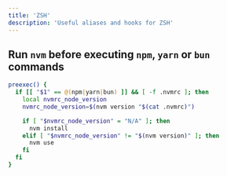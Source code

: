```yaml
---
title: 'ZSH'
description: 'Useful aliases and hooks for ZSH'
---
```


## Run `nvm` before executing `npm`, `yarn` or `bun` commands

```bash
preexec() {
  if [[ "$1" == @(npm|yarn|bun) ]] && [ -f .nvmrc ]; then
    local nvmrc_node_version
    nvmrc_node_version=$(nvm version "$(cat .nvmrc)")

    if [ "$nvmrc_node_version" = "N/A" ]; then
      nvm install
    elif [ "$nvmrc_node_version" != "$(nvm version)" ]; then
      nvm use
    fi
  fi
}
```
